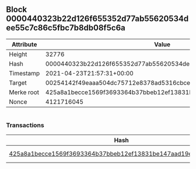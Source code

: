 ## Block 0000440323b22d126f655352d77ab55620534dee55c7c86c5fbc7b8db08f5c6a

Attribute | Value
--- | ---
Height | 32776
Hash | 0000440323b22d126f655352d77ab55620534dee55c7c86c5fbc7b8db08f5c6a
Timestamp | 2021-04-23T21:57:31+00:00
Target | 00254142f49eaaa504dc75712e8378ad5316cbcead634704b3734b6271167cc4
Merke root | 425a8a1becce1569f3693364b37bbeb12ef13831be147aad19e9cf287cffee2c
Nonce | 4121716045

```

```

### Transactions

Hash | Amount
--- | ---
[425a8a1becce1569f3693364b37bbeb12ef13831be147aad19e9cf287cffee2c](425a8a1becce1569f3693364b37bbeb12ef13831be147aad19e9cf287cffee2c.md) | 10.00000000 SKEPTI 
